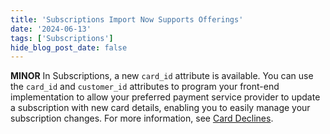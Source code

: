 ```yaml
---
title: 'Subscriptions Import Now Supports Offerings'
date: '2024-06-13'
tags: ['Subscriptions']
hide_blog_post_date: false
---
```


**MINOR** In Subscriptions, a new `card_id` attribute is available. You can use the `card_id` and `customer_id` attributes to program your front-end implementation to allow your preferred payment service provider to update a subscription with new card details, enabling you to easily manage your subscription changes.  For more information, see [Card Declines](/docs/api/subscriptions/imports).
